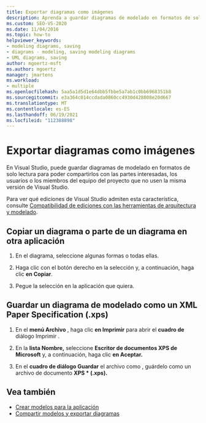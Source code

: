 ```yaml
---
title: Exportar diagramas como imágenes
description: Aprenda a guardar diagramas de modelado en formatos de solo lectura para que pueda compartirlos con personas que no usen la misma versión de Visual Studio.
ms.custom: SEO-VS-2020
ms.date: 11/04/2016
ms.topic: how-to
helpviewer_keywords:
- modeling diagrams, saving
- diagrams - modeling, saving modeling diagrams
- UML diagrams, saving
author: mgoertz-msft
ms.author: mgoertz
manager: jmartens
ms.workload:
- multiple
ms.openlocfilehash: 5aa5a1d5d1e64dbb5fbbe5a7ab1c0bb6968351b8
ms.sourcegitcommit: e3a364c014ccdada0860cc4930d428808e20d667
ms.translationtype: MT
ms.contentlocale: es-ES
ms.lasthandoff: 06/19/2021
ms.locfileid: "112388898"
---
```

# <a name="export-diagrams-as-images"></a>Exportar diagramas como imágenes

En Visual Studio, puede guardar diagramas de modelado en formatos de solo lectura para poder compartirlos con las partes interesadas, los usuarios o los miembros del equipo del proyecto que no usen la misma versión de Visual Studio.

Para ver qué ediciones de Visual Studio admiten esta característica, consulte [Compatibilidad de ediciones con las herramientas de arquitectura y modelado](../modeling/analyze-and-model-your-architecture.md#VersionSupport).

## <a name="copy-a-diagram-or-part-of-a-diagram-to-another-application"></a>Copiar un diagrama o parte de un diagrama en otra aplicación

1. En el diagrama, seleccione algunas formas o todas ellas.

2. Haga clic con el botón derecho en la selección y, a continuación, haga clic **en Copiar**.

3. Pegue la selección en la aplicación que quiera.

## <a name="save-a-modeling-diagram-as-an-xml-paper-specification-xps-file"></a>Guardar un diagrama de modelado como un XML Paper Specification (.xps)

1. En el **menú Archivo** , haga clic **en Imprimir** para abrir el **cuadro de** diálogo Imprimir .

2. En la **lista Nombre,** seleccione **Escritor de documentos XPS de Microsoft** y, a continuación, haga clic **en Aceptar.**

3. En el **cuadro de diálogo Guardar** el archivo como , guárdelo como un archivo de documento **XPS \* (.xps).**

## <a name="see-also"></a>Vea también

- [Crear modelos para la aplicación](../modeling/create-models-for-your-app.md)
- [Compartir modelos y exportar diagramas](../modeling/share-models-and-exporting-diagrams.md)
